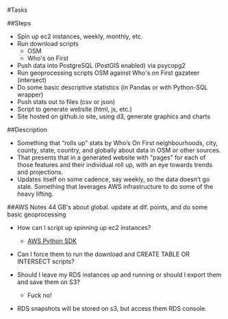 #Tasks

##Steps
* Spin up ec2 instances, weekly, monthly, etc. 
* Run download scripts
  * OSM
  * Who's on First
* Push data into PostgreSQL (PostGIS enabled) via psycopg2
* Run geoprocessing scripts OSM against Who's on First gazateer (intersect)
* Do some basic descriptive statistics (in Pandas or with Python-SQL wrapper)
* Push stats out to files (csv or json)
* Script to generate website (html, js, etc.)
* Site hosted on github.io site, using d3, generate graphics and charts

##Description
* Something that “rolls up” stats by Who’s On First neighbourhoods, city, county, state, country, and globally about data in OSM or other sources. 
* That presents that in a generated website with "pages" for each of those features and their individual roll up, with an eye towards trends and projections. 
* Updates itself on some cadence, say weekly, so the data doesn’t go stale. Something that leverages AWS infrastructure to do some of the heavy lifting. 

##AWS Notes
44 GB's about global. update at dif. points, and do some basic geoprocessing
* How can I script up spinning up ec2 instances?
  * [AWS Python SDK](https://aws.amazon.com/developers/getting-started/python/)    

* Can I force them to run the download and CREATE TABLE OR INTERSECT scripts? 
* Should I leave my RDS instances up and running or should I export them and save them on S3?
  * Fuck no!
  
* RDS snapshots will be stored on s3, but access them RDS console.


